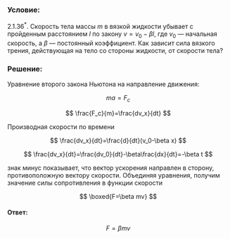 ###  Условие:

$2.1.36^*.$ Скорость тела массы $m$ в вязкой жидкости убывает с пройденным расстоянием $l$ по закону $v = v_0 − \beta l$, где $v_0$ — начальная скорость, а $\beta$ — постоянный коэффициент. Как зависит сила вязкого трения, действующая на тело со стороны жидкости, от скорости тела?

###  Решение:

Уравнение второго закона Ньютона на направление движения:

$$
ma = F_с
$$

$$
\frac{F_с}{m}=\frac{dv_x}{dt}
$$

Производная скорости по времени

$$
\frac{dv_x}{dt}=\frac{d}{dt}(v_0-\beta x)
$$

$$
\frac{dv_x}{dt}=\frac{dv_0}{dt}-\beta\frac{dx}{dt}=-\beta t
$$

знак минус показывает, что вектор ускорения направлен в сторону, противоположную вектору скорости. Объединяя уравнения, получим значение силы сопротивления в функции скорости

$$
\boxed{F=\beta mv}
$$

#### Ответ:

$$
F = \beta mv
$$